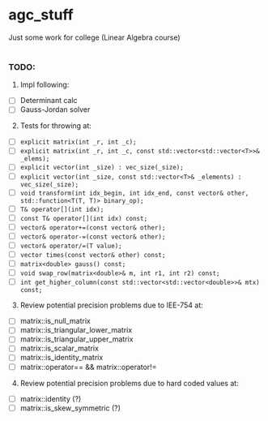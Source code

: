 # agc_stuff
Just some work for college (Linear Algebra course)</br></br>

### TODO:

1) Impl following:
- [ ] Determinant calc
- [ ] Gauss-Jordan solver

2) Tests for throwing at:
- [ ] `explicit matrix(int _r, int _c);`
- [ ] `explicit matrix(int _r, int _c, const std::vector<std::vector<T>>& _elems);`
- [ ] `explicit vector(int _size) : vec_size(_size);`
- [ ] `explicit vector(int _size, const std::vector<T>& _elements) : vec_size(_size);`
- [ ] `void transform(int idx_begin, int idx_end, const vector& other, std::function<T(T, T)> binary_op);`
- [ ] `T& operator[](int idx);`
- [ ] `const T& operator[](int idx) const;`
- [ ] `vector& operator+=(const vector& other);`
- [ ] `vector& operator-=(const vector& other);`
- [ ] `vector& operator/=(T value);`
- [ ] `vector times(const vector& other) const;`
- [ ] `matrix<double> gauss() const;`
- [ ] `void swap_row(matrix<double>& m, int r1, int r2) const;`
- [ ] `int get_higher_column(const std::vector<std::vector<double>>& mtx) const;`

3) Review potential precision problems due to IEE-754 at:
- [ ] matrix::is_null_matrix
- [ ] matrix::is_triangular_lower_matrix
- [ ] matrix::is_triangular_upper_matrix
- [ ] matrix::is_scalar_matrix
- [ ] matrix::is_identity_matrix
- [ ] matrix::operator== && matrix::operator!=

4) Review potential precision problems due to hard coded values at:
- [ ] matrix::identity (?)
- [ ] matrix::is_skew_symmetric (?)

